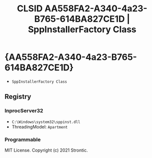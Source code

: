 ﻿---
title: "CLSID AA558FA2-A340-4a23-B765-614BA827CE1D | SppInstallerFactory Class"
excerpt: What is COM-Object CLSID AA558FA2-A340-4a23-B765-614BA827CE1D?
---

# {AA558FA2-A340-4a23-B765-614BA827CE1D}

* `SppInstallerFactory Class`

## Registry


### InprocServer32

* `C:\Windows\system32\sppinst.dll`
* ThreadingModel: `Apartment`

### Programmable


MIT License. Copyright (c) 2021 Strontic.


